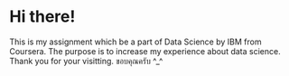 # Hi there!
This is my assignment which be a part of Data Science by IBM from Coursera. The purpose is to increase my experience about data science.
Thank you for your visitting. ขอบคุณครับ ^_^
